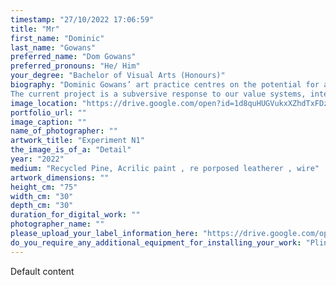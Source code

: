 ```yaml
---
timestamp: "27/10/2022 17:06:59"
title: "Mr"
first_name: "Dominic"
last_name: "Gowans"
preferred_name: "Dom Gowans"
preferred_pronouns: "He/ Him"
your_degree: "Bachelor of Visual Arts (Honours)"
biography: "Dominic Gowans’ art practice centres on the potential for art to challenge failures and harms in the current social order arising from the conflicting priorities of economic progress and community well-being and cohesion.  His work uses satire and humour to present incongruous representations of concepts or attitudes, using these disconnections to provoke discussion and consideration of alternative approaches to the norm.
The current project is a subversive response to our value systems, intended to question the ways in which our attitudes are formed, the premises we accept.  It uses the iconography and messaging of the dominant paradigm, with its associations upended to challenge this outcome.  He suggests a range of potential meanings in his work from which a viewer is encouraged to find theirs."
image_location: "https://drive.google.com/open?id=1d8quHUGVukxXZhdTxFDzRco1npYGglqA"
portfolio_url: ""
image_caption: ""
name_of_photographer: ""
artwork_title: "Experiment N1"
the_image_is_of_a: "Detail"
year: "2022"
medium: "Recycled Pine, Acrilic paint , re porposed leatherer , wire"
artwork_dimensions: ""
height_cm: "75"
width_cm: "30"
depth_cm: "30"
duration_for_digital_work: ""
photographer_name: ""
please_upload_your_label_information_here: "https://drive.google.com/open?id=1RhQyKi5S77-_i4U2ptUR5qBLryeAZBHZ"
do_you_require_any_additional_equipment_for_installing_your_work: "Plinth (please specify approximate size below)"
---
```


Default content